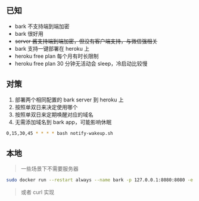 ## 已知

- bark 不支持端到端加密
- bark 很好用
- ~~server 酱支持端到端加密，但没有客户端支持，与微信强相关~~
- bark 支持一键部署在 heroku 上
- heroku free plan 每个月有时长限制
- heroku free plan 30 分钟无活动会 sleep，冷启动比较慢


## 对策

1. 部署两个相同配置的 bark server 到 heroku 上
2. 按照单双日来决定使用哪个
3. 按照单双日来定期唤醒对应的域名
4. 无需添加域名到 bark app，可能影响休眠


```sh
0,15,30,45 * * * * bash notify-wakeup.sh
```


## 本地

> 一些场景下不需要服务器

```sh
sudo docker run --restart always --name bark -p 127.0.0.1:8080:8080 -e BARK_DEVICE_TOKEN= -e BARK_KEY= -d finab/bark-server bark-server -serverless
```

> 或者 curl 实现

